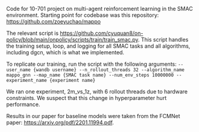 Code for 10-701 project on multi-agent reinforcement learning in the SMAC environment. Starting point for codebase was this repository: https://github.com/zoeyuchao/mappo

The relevant script is https://github.com/cyuquan8/on-policy/blob/main/onpolicy/scripts/train/train_smac.py. This script handles the training setup, loop, and logging for all SMAC tasks and all algorithms, including dgcn, which is what we implemented.

To replicate our training, run the script with the following arguments: `--user_name {wandb username} --n_rollout_threads 32 --algorithm_name mappo_gnn --map_name {SMAC task name} --num_env_steps 10000000 --experiment_name {experiment name}`

We ran one experiment, 2m_vs_1z, with 6 rollout threads due to hardware constraints. We suspect that this change in hyperparameter hurt performance.

Results in our paper for baseline models were taken from the FCMNet paper: https://arxiv.org/pdf/2201.11994.pdf.
